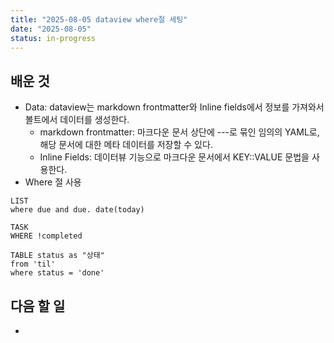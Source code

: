 ```yaml
---
title: "2025-08-05 dataview where절 세팅"
date: "2025-08-05"
status: in-progress
---
```


## 배운 것
- Data: dataview는 markdown frontmatter와 Inline fields에서 정보를 가져와서 볼트에서 데이터를 생성한다.
	- markdown frontmatter: 마크다운 문서 상단에 ---로 묶인 임의의 YAML로, 해당 문서에 대한 메타 데이터를 저장할 수 있다.
	- Inline Fields: 데이터뷰 기능으로 마크다운 문서에서 KEY::VALUE 문법을 사용한다.
- Where 절 사용
```
LIST
where due and due. date(today)

TASK
WHERE !completed

TABLE status as "상태"
from 'til'
where status = 'done'
```
## 다음 할 일
- 